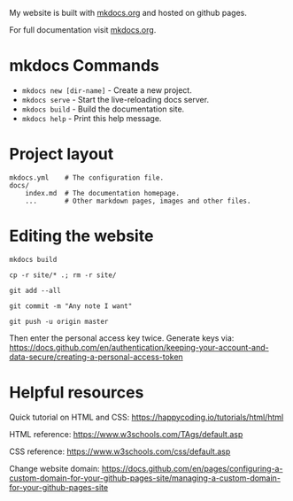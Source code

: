 
My website is built with [mkdocs.org](https://mkdocs.org) and hosted on github pages.

For full documentation visit [mkdocs.org](https://mkdocs.org).

# mkdocs Commands

* `mkdocs new [dir-name]` - Create a new project.
* `mkdocs serve` - Start the live-reloading docs server.
* `mkdocs build` - Build the documentation site.
* `mkdocs help` - Print this help message.

# Project layout

    mkdocs.yml    # The configuration file.
    docs/
        index.md  # The documentation homepage.
        ...       # Other markdown pages, images and other files.

# Editing the website

```
mkdocs build

cp -r site/* .; rm -r site/

git add --all

git commit -m "Any note I want"

git push -u origin master
```

Then enter the personal access key twice. Generate keys via: https://docs.github.com/en/authentication/keeping-your-account-and-data-secure/creating-a-personal-access-token

# Helpful resources

Quick tutorial on HTML and CSS: https://happycoding.io/tutorials/html/html

HTML reference: https://www.w3schools.com/TAgs/default.asp

CSS reference: https://www.w3schools.com/css/default.asp

Change website domain: https://docs.github.com/en/pages/configuring-a-custom-domain-for-your-github-pages-site/managing-a-custom-domain-for-your-github-pages-site
